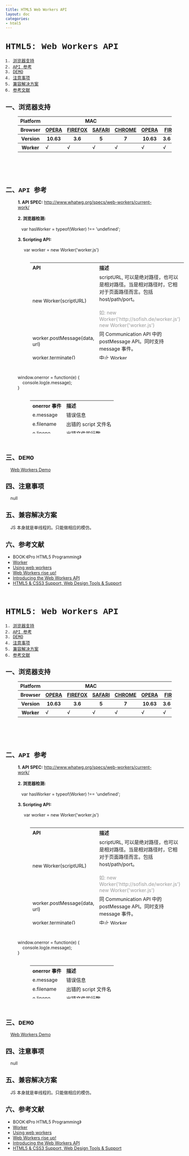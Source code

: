 ```yaml
---
title: HTML5 Web Workers API
layout: doc
categories:
- html5
---
```


<h1 style="font-family:Courier New">HTML5: Web Workers API</h1>
<ol style="font-family:Courier New"><li><a href="#spec-browser" target="_self">浏览器支持</a></li>
<li><a href="#spec-api" target="_self">API 参考</a></li>
<li><a href="#spec-demo" target="_self">DEMO</a></li>
<li><a href="#spec-caution" target="_self">注意事项</a></li>
<li><a href="#spec-solution" target="_self">兼容解决方案</a></li>
<li><a href="#spec-ref" target="_self">参考文献</a></li>
</ol>
<h2 id="spec-browser" style="font-family:Courier New">一、浏览器支持</h2>
<table class="litmus-browser-support-results zeroBorder" style="margin-left:40px" summary="Browser support for HTML5 Forms Inputs" height="162" width="920">
<tbody>
<tr>
<th class="primary-heading" scope="row"><span class="offScreen">Platform</span></th>
<th class="primary-heading" colspan="4" scope="colgroup">MAC</th>
<th class="primary-heading" colspan="8" scope="colgroup">WIN</th>
<th class="offScreen">%</th>
</tr>
<tr>
<th class="row-heading secondary-heading" scope="row"><span class="offScreen">Browser</span></th>
<th class="browser-id browser-opera secondary-heading" colspan="1" scope="col"><a href="http://www.opera.com/browser/" target="_blank" title="Download the Opera web browser">OPERA</a></th>
<th class="browser-firefox browser-id secondary-heading" colspan="1" scope="col"><a href="http://www.mozilla-europe.org/en/firefox/" target="_blank" title="Download the Firefox web browser">FIREFOX</a></th>
<th class="browser-id browser-safari secondary-heading" colspan="1" scope="col"><a href="http://www.apple.com/safari/download/" target="_blank" title="Download the Safari web browser">SAFARI</a></th>
<th class="browser-chrome browser-id secondary-heading" colspan="1" scope="col"><a href="http://www.google.com/chrome/" target="_blank" title="Download the Chrome web browser">CHROME</a></th>
<th class="browser-id browser-opera secondary-heading" colspan="1" scope="col"><a href="http://www.opera.com/browser/" target="_blank" title="Download the Opera web browser">OPERA</a></th>
<th class="browser-firefox browser-id secondary-heading" colspan="2" scope="colgroup"><a href="http://www.mozilla-europe.org/en/firefox/" target="_blank" title="Download the Firefox web browser">FIREFOX</a></th>
<th class="browser-id browser-safari secondary-heading" colspan="1" scope="col"><a href="http://www.apple.com/safari/download/" target="_blank" title="Download the Safari web browser">SAFARI</a></th>
<th class="browser-id browser-ie secondary-heading" colspan="2" scope="colgroup"><a href="http://www.microsoft.com/ie/" target="_blank" title="Download the Ie web browser">IE</a></th>
<th class="browser-chrome browser-id secondary-heading" colspan="2" scope="colgroup"><a href="http://www.google.com/chrome/" target="_blank" title="Download the Chrome web browser">CHROME</a></th>
<th class="offScreen">&nbsp;</th>
</tr>
<tr>
<th class="row-heading tertiary-heading" scope="row"><span class="offScreen">Version</span></th>
<th class="tertiary-heading" scope="col"> 10.63 </th>
<th class="tertiary-heading" scope="col"> 3.6 </th>
<th class="tertiary-heading" scope="col"> 5 </th>
<th class="tertiary-heading" scope="col"> 7 </th>
<th class="tertiary-heading" scope="col"> 10.63 </th>
<th class="tertiary-heading" scope="col"> 3.6 </th>
<th class="tertiary-heading" scope="col"> 4.03 </th>
<th class="tertiary-heading" scope="col"> 5 </th>
<th class="tertiary-heading" scope="col"> 8 </th>
<th class="tertiary-heading" scope="col"> 9 </th>
<th class="tertiary-heading" scope="col"> 7 </th>
<th class="tertiary-heading" scope="col"> 8 </th>
<th class="offScreen">&nbsp;</th>
</tr>
</tbody>
<tbody>
<tr>
<th class="row-heading" scope="row">Worker</th>
<td>√<br>
</td>
<td>√<br>
</td>
<td class="supported">√</td>
<td class="supported">√</td>
<td>√</td>
<td>√</td>
<td class="supported">√</td>
<td class="supported">√</td>
<td>-</td>
<td>-</td>
<td class="supported">√</td>
<td class="supported">√</td>
<td class="grade-limited support-grade"> 78%</td>
</tr>
</tbody>
</table>
<br>
<h2 id="spec-api" style="font-family:Courier New">二、API 参考</h2>
<div style="margin-left:40px"><b>1. API SPEC:</b> <a href="http://www.whatwg.org/specs/web-workers/current-work/" id="q622" title="http://www.whatwg.org/specs/web-workers/current-work/">http://www.whatwg.org/specs/web-workers/current-work/</a><br>
<br>
<b>2. 浏览器检测:</b><br>
<br>
&nbsp;&nbsp; var hasWorker = typeof(Worker) !== 'undefined';<br>
<br>
<b>3. Scripting API:</b><br>
<br>
&nbsp;&nbsp; &nbsp; var worker = new Worker('worker.js')<br>
<br>
</div>
<table class="zeroBorder" style="margin-left:80px" height="317" width="712">
<tbody>
<tr>
<th style="text-align:left">API<br>
</th>
<th style="text-align:left">描述<br>
</th>
</tr>
<tr>
<td style="text-align:left">new Worker(scriptURL)<br>
</td>
<td style="text-align:left">scriptURL, 可以是绝对路径，也可以是相对路径。当是相对路径时，它相对于页面路径而言。包括 host/path/port。<br>
<br>
<font color="#999999">如: new Worker('http://sofish.de/worker.js')</font><br style="color:#999999">
<font color="#999999">new Worker('worker.js')</font><br>
</td>
</tr>
<tr>
<td style="text-align:left">worker.postMessage(data, url)<br>
</td>
<td style="text-align:left">同 Communication API 中的 postMessage API。同时支持 message 事件。<br>
</td>
</tr>
<tr>
<td style="text-align:left">worker.terminate()<br>
</td>
<td style="text-align:left">中止 Worker<br>
</td>
</tr>
<tr>
<td style="text-align:left">importScripts(scriptURL [, scriptURL])<br>
</td>
<td style="text-align:left">导入 scirpt 文件。Web Workers 不能访问文档，HTML5 提供了一个全局的函数来导入 script 文件。多个文件可以使用分号隔开。<br>
<br>
<font color="#999999">注：Script 文件可能按不同的顺序下载。但执行会按照导入的顺序执行。</font><br>
</td>
</tr>
<tr>
<td style="text-align:left">navigator<br>
</td>
<td style="text-align:left">返回 navigator 对象<br>
</td>
</tr>
<tr>
<td style="text-align:left">location<br>
</td>
<td style="text-align:left">返回当前页面的 location 对象<br>
</td>
</tr>
<tr>
<td style="text-align:left">self<br>
</td>
<td style="text-align:left">指向全局 Worker 对象<br>
</td>
</tr>
</tbody>
</table>
<br>
&nbsp;&nbsp;&nbsp; <br>
&nbsp;&nbsp; &nbsp;&nbsp;&nbsp; &nbsp;&nbsp; window.onerror = function(e) {<br>
&nbsp;&nbsp; &nbsp;&nbsp;&nbsp; &nbsp;&nbsp;&nbsp; &nbsp;&nbsp; console.log(e.message);<br>
&nbsp;&nbsp; &nbsp;&nbsp;&nbsp; &nbsp;&nbsp; } &nbsp; &nbsp;&nbsp;&nbsp; &nbsp;&nbsp;&nbsp;&nbsp; <br>
<br>
<table class="zeroBorder" style="margin-left:80px" height="108" width="728">
<tbody>
<tr>
<th style="text-align:left">onerror 事件<br>
</th>
<th style="text-align:left">描述<br>
</th>
</tr>
<tr>
<td style="text-align:left">e.message<br>
</td>
<td style="text-align:left">错误信息<br>
</td>
</tr>
<tr>
<td style="text-align:left">e.filename<br>
</td>
<td style="text-align:left">出错的 script 文件名<br>
</td>
</tr>
<tr>
<td style="text-align:left">e.lineno<br>
</td>
<td style="text-align:left">出错文件的行数<br>
</td>
</tr>
</tbody>
</table>
<div style="margin-left:40px"><br>
</div>
<h2 id="spec-demo" style="font-family:Courier New">三、DEMO</h2>
&nbsp;&nbsp;&nbsp; <a href="http://sofish.de/file/html5/worker/" id="e8m4" title="Web Workers Demo">Web Workers Demo</a><br>
<h2 id="spec-caution" style="font-family:Courier New">四、注意事项</h2>
&nbsp;&nbsp;&nbsp; null<br>
<h2 id="spec-solution" style="font-family:Courier New">五、兼容解决方案</h2>
&nbsp;&nbsp;&nbsp; JS 本身就是单线程的。只能做相应的模仿。<br>
<h2 id="spec-ref" style="font-family:Courier New">六、参考文献</h2>
<ul><li>BOOK:《Pro HTML5 Programming》</li>
<li><a class="internal" href="https://developer.mozilla.org/En/DOM/Worker" rel="internal">Worker</a><br>
</li>
<li><a href="https://developer.mozilla.org/En/Using_web_workers" id="vaie" title="Using web workers">Using web workers</a></li>
<li><a href="http://dev.opera.com/articles/view/web-workers-rise-up/" id="f4tw" title="Web Workers rise up!">Web Workers rise up!</a></li>
<li><a href="http://answers.oreilly.com/topic/1358-introducing-the-web-workers-api/">Introducing the Web Workers API</a><br>
</li>
<a href="http://dev.opera.com/articles/view/web-workers-rise-up/" id="nncz" title="Web Workers rise up!"></a><li><a href="http://www.findmebyip.com/litmus" title="HTML5 &amp; CSS3 Support, Web Design Tools &amp; Support">HTML5 &amp; CSS3 Support, Web Design Tools &amp; Support</a></li></ul>
<br style="font-family:Courier New">
<h1 style="font-family:Courier New">HTML5: Web Workers API</h1>
<ol style="font-family:Courier New"><li><a href="#spec-browser" target="_self">浏览器支持</a></li>
<li><a href="#spec-api" target="_self">API 参考</a></li>
<li><a href="#spec-demo" target="_self">DEMO</a></li>
<li><a href="#spec-caution" target="_self">注意事项</a></li>
<li><a href="#spec-solution" target="_self">兼容解决方案</a></li>
<li><a href="#spec-ref" target="_self">参考文献</a></li>
</ol>
<h2 id="spec-browser" style="font-family:Courier New">一、浏览器支持</h2>
<table class="litmus-browser-support-results zeroBorder" style="margin-left:40px" summary="Browser support for HTML5 Forms Inputs" height="162" width="920">
<tbody>
<tr>
<th class="primary-heading" scope="row"><span class="offScreen">Platform</span></th>
<th class="primary-heading" colspan="4" scope="colgroup">MAC</th>
<th class="primary-heading" colspan="8" scope="colgroup">WIN</th>
<th class="offScreen">%</th>
</tr>
<tr>
<th class="row-heading secondary-heading" scope="row"><span class="offScreen">Browser</span></th>
<th class="browser-id browser-opera secondary-heading" colspan="1" scope="col"><a href="http://www.opera.com/browser/" target="_blank" title="Download the Opera web browser">OPERA</a></th>
<th class="browser-firefox browser-id secondary-heading" colspan="1" scope="col"><a href="http://www.mozilla-europe.org/en/firefox/" target="_blank" title="Download the Firefox web browser">FIREFOX</a></th>
<th class="browser-id browser-safari secondary-heading" colspan="1" scope="col"><a href="http://www.apple.com/safari/download/" target="_blank" title="Download the Safari web browser">SAFARI</a></th>
<th class="browser-chrome browser-id secondary-heading" colspan="1" scope="col"><a href="http://www.google.com/chrome/" target="_blank" title="Download the Chrome web browser">CHROME</a></th>
<th class="browser-id browser-opera secondary-heading" colspan="1" scope="col"><a href="http://www.opera.com/browser/" target="_blank" title="Download the Opera web browser">OPERA</a></th>
<th class="browser-firefox browser-id secondary-heading" colspan="2" scope="colgroup"><a href="http://www.mozilla-europe.org/en/firefox/" target="_blank" title="Download the Firefox web browser">FIREFOX</a></th>
<th class="browser-id browser-safari secondary-heading" colspan="1" scope="col"><a href="http://www.apple.com/safari/download/" target="_blank" title="Download the Safari web browser">SAFARI</a></th>
<th class="browser-id browser-ie secondary-heading" colspan="2" scope="colgroup"><a href="http://www.microsoft.com/ie/" target="_blank" title="Download the Ie web browser">IE</a></th>
<th class="browser-chrome browser-id secondary-heading" colspan="2" scope="colgroup"><a href="http://www.google.com/chrome/" target="_blank" title="Download the Chrome web browser">CHROME</a></th>
<th class="offScreen">&nbsp;</th>
</tr>
<tr>
<th class="row-heading tertiary-heading" scope="row"><span class="offScreen">Version</span></th>
<th class="tertiary-heading" scope="col"> 10.63 </th>
<th class="tertiary-heading" scope="col"> 3.6 </th>
<th class="tertiary-heading" scope="col"> 5 </th>
<th class="tertiary-heading" scope="col"> 7 </th>
<th class="tertiary-heading" scope="col"> 10.63 </th>
<th class="tertiary-heading" scope="col"> 3.6 </th>
<th class="tertiary-heading" scope="col"> 4.03 </th>
<th class="tertiary-heading" scope="col"> 5 </th>
<th class="tertiary-heading" scope="col"> 8 </th>
<th class="tertiary-heading" scope="col"> 9 </th>
<th class="tertiary-heading" scope="col"> 7 </th>
<th class="tertiary-heading" scope="col"> 8 </th>
<th class="offScreen">&nbsp;</th>
</tr>
</tbody>
<tbody>
<tr>
<th class="row-heading" scope="row">Worker</th>
<td>√<br>
</td>
<td>√<br>
</td>
<td class="supported">√</td>
<td class="supported">√</td>
<td>√</td>
<td>√</td>
<td class="supported">√</td>
<td class="supported">√</td>
<td>-</td>
<td>-</td>
<td class="supported">√</td>
<td class="supported">√</td>
<td class="grade-limited support-grade"> 78%</td>
</tr>
</tbody>
</table>
<br>
<h2 id="spec-api" style="font-family:Courier New">二、API 参考</h2>
<div style="margin-left:40px"><b>1. API SPEC:</b> <a href="http://www.whatwg.org/specs/web-workers/current-work/" id="q622" title="http://www.whatwg.org/specs/web-workers/current-work/">http://www.whatwg.org/specs/web-workers/current-work/</a><br>
<br>
<b>2. 浏览器检测:</b><br>
<br>
&nbsp;&nbsp; var hasWorker = typeof(Worker) !== 'undefined';<br>
<br>
<b>3. Scripting API:</b><br>
<br>
&nbsp;&nbsp; &nbsp; var worker = new Worker('worker.js')<br>
<br>
</div>
<table class="zeroBorder" style="margin-left:80px" height="317" width="712">
<tbody>
<tr>
<th style="text-align:left">API<br>
</th>
<th style="text-align:left">描述<br>
</th>
</tr>
<tr>
<td style="text-align:left">new Worker(scriptURL)<br>
</td>
<td style="text-align:left">scriptURL, 可以是绝对路径，也可以是相对路径。当是相对路径时，它相对于页面路径而言。包括 host/path/port。<br>
<br>
<font color="#999999">如: new Worker('http://sofish.de/worker.js')</font><br style="color:#999999">
<font color="#999999">new Worker('worker.js')</font><br>
</td>
</tr>
<tr>
<td style="text-align:left">worker.postMessage(data, url)<br>
</td>
<td style="text-align:left">同 Communication API 中的 postMessage API。同时支持 message 事件。<br>
</td>
</tr>
<tr>
<td style="text-align:left">worker.terminate()<br>
</td>
<td style="text-align:left">中止 Worker<br>
</td>
</tr>
<tr>
<td style="text-align:left">importScripts(scriptURL [, scriptURL])<br>
</td>
<td style="text-align:left">导入 scirpt 文件。Web Workers 不能访问文档，HTML5 提供了一个全局的函数来导入 script 文件。多个文件可以使用分号隔开。<br>
<br>
<font color="#999999">注：Script 文件可能按不同的顺序下载。但执行会按照导入的顺序执行。</font><br>
</td>
</tr>
<tr>
<td style="text-align:left">navigator<br>
</td>
<td style="text-align:left">返回 navigator 对象<br>
</td>
</tr>
<tr>
<td style="text-align:left">location<br>
</td>
<td style="text-align:left">返回当前页面的 location 对象<br>
</td>
</tr>
<tr>
<td style="text-align:left">self<br>
</td>
<td style="text-align:left">指向全局 Worker 对象<br>
</td>
</tr>
</tbody>
</table>
<br>
&nbsp;&nbsp;&nbsp; <br>
&nbsp;&nbsp; &nbsp;&nbsp;&nbsp; &nbsp;&nbsp; window.onerror = function(e) {<br>
&nbsp;&nbsp; &nbsp;&nbsp;&nbsp; &nbsp;&nbsp;&nbsp; &nbsp;&nbsp; console.log(e.message);<br>
&nbsp;&nbsp; &nbsp;&nbsp;&nbsp; &nbsp;&nbsp; } &nbsp; &nbsp;&nbsp;&nbsp; &nbsp;&nbsp;&nbsp;&nbsp; <br>
<br>
<table class="zeroBorder" style="margin-left:80px" height="108" width="728">
<tbody>
<tr>
<th style="text-align:left">onerror 事件<br>
</th>
<th style="text-align:left">描述<br>
</th>
</tr>
<tr>
<td style="text-align:left">e.message<br>
</td>
<td style="text-align:left">错误信息<br>
</td>
</tr>
<tr>
<td style="text-align:left">e.filename<br>
</td>
<td style="text-align:left">出错的 script 文件名<br>
</td>
</tr>
<tr>
<td style="text-align:left">e.lineno<br>
</td>
<td style="text-align:left">出错文件的行数<br>
</td>
</tr>
</tbody>
</table>
<div style="margin-left:40px"><br>
</div>
<h2 id="spec-demo" style="font-family:Courier New">三、DEMO</h2>
&nbsp;&nbsp;&nbsp; <a href="http://sofish.de/file/html5/worker/" id="e8m4" title="Web Workers Demo">Web Workers Demo</a><br>
<h2 id="spec-caution" style="font-family:Courier New">四、注意事项</h2>
&nbsp;&nbsp;&nbsp; null<br>
<h2 id="spec-solution" style="font-family:Courier New">五、兼容解决方案</h2>
&nbsp;&nbsp;&nbsp; JS 本身就是单线程的。只能做相应的模仿。<br>
<h2 id="spec-ref" style="font-family:Courier New">六、参考文献</h2>
<ul><li>BOOK:《Pro HTML5 Programming》</li>
<li><a class="internal" href="https://developer.mozilla.org/En/DOM/Worker" rel="internal">Worker</a><br>
</li>
<li><a href="https://developer.mozilla.org/En/Using_web_workers" id="vaie" title="Using web workers">Using web workers</a></li>
<li><a href="http://dev.opera.com/articles/view/web-workers-rise-up/" id="f4tw" title="Web Workers rise up!">Web Workers rise up!</a></li>
<li><a href="http://answers.oreilly.com/topic/1358-introducing-the-web-workers-api/">Introducing the Web Workers API</a><br>
</li>
<a href="http://dev.opera.com/articles/view/web-workers-rise-up/" id="nncz" title="Web Workers rise up!"></a><li><a href="http://www.findmebyip.com/litmus" title="HTML5 &amp; CSS3 Support, Web Design Tools &amp; Support">HTML5 &amp; CSS3 Support, Web Design Tools &amp; Support</a></li></ul>
<br style="font-family:Courier New">

